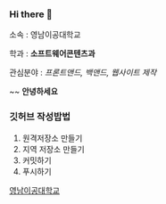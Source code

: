 ### Hi there 👋

소속 : 영남이공대학교

학과 : **소프트웨어콘텐츠과**

관심분야 : *프론트앤드, 백앤드, 웹사이트 제작*

~~
**안녕하세요**

### 깃허브 작성밥법
1. 원격저장소 만들기
2. 지역 저장소 만들기
3. 커밋하기
4. 푸시하기

[영남이공대학교](http://www.ync.ac.kr)

<!--
**JinsuBae2/JinsuBae2** is a ✨ _special_ ✨ repository because its `README.md` (this file) appears on your GitHub profile.

Here are some ideas to get you started:

- 🔭 I’m currently working on ...
- 🌱 I’m currently learning ...
- 👯 I’m looking to collaborate on ...
- 🤔 I’m looking for help with ...
- 💬 Ask me about ...
- 📫 How to reach me: ...
- 😄 Pronouns: ...
- ⚡ Fun fact: ...
-->
